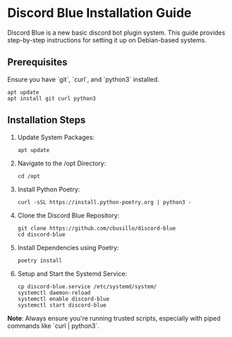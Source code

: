# Discord Blue Installation Guide

Discord Blue is a new basic discord bot plugin system. This guide provides step-by-step instructions for setting it up on
Debian-based systems.

## Prerequisites

Ensure you have \`git\`, \`curl\`, and \`python3\` installed.

```
apt update
apt install git curl python3
```

## Installation Steps

1. Update System Packages:
   ```
   apt update
   ```

2. Navigate to the /opt Directory:
   ```
   cd /opt
   ```

3. Install Python Poetry:
   ```
   curl -sSL https://install.python-poetry.org | python3 -
   ```

4. Clone the Discord Blue Repository:
   ```
   git clone https://github.com/cbusillo/discord-blue
   cd discord-blue
   ```

5. Install Dependencies using Poetry:
   ```
   poetry install
   ```

6. Setup and Start the Systemd Service:
   ```
   cp discord-blue.service /etc/systemd/system/
   systemctl daemon-reload
   systemctl enable discord-blue
   systemctl start discord-blue
   ```

**Note**: Always ensure you're running trusted scripts, especially with piped commands like \`curl | python3\`.
